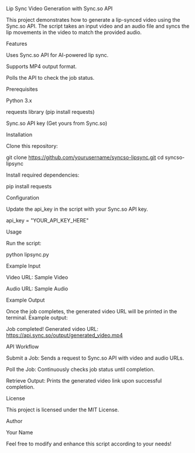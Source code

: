 Lip Sync Video Generation with Sync.so API

This project demonstrates how to generate a lip-synced video using the Sync.so API. The script takes an input video and an audio file and syncs the lip movements in the video to match the provided audio.

Features

Uses Sync.so API for AI-powered lip sync.

Supports MP4 output format.

Polls the API to check the job status.

Prerequisites

Python 3.x

requests library (pip install requests)

Sync.so API key (Get yours from Sync.so)

Installation

Clone this repository:

git clone https://github.com/yourusername/syncso-lipsync.git
cd syncso-lipsync

Install required dependencies:

pip install requests

Configuration

Update the api_key in the script with your Sync.so API key.

api_key = "YOUR_API_KEY_HERE"

Usage

Run the script:

python lipsync.py

Example Input

Video URL: Sample Video

Audio URL: Sample Audio

Example Output

Once the job completes, the generated video URL will be printed in the terminal.
Example output:

Job completed!
Generated video URL: https://api.sync.so/output/generated_video.mp4

API Workflow

Submit a Job: Sends a request to Sync.so API with video and audio URLs.

Poll the Job: Continuously checks job status until completion.

Retrieve Output: Prints the generated video link upon successful completion.

License

This project is licensed under the MIT License.

Author

Your Name

Feel free to modify and enhance this script according to your needs!
